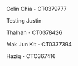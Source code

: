 Colin Chia - CT0379777

Testing Justin

Thalhan - CT0378426

Mak Jun Kit - CT0337394

Haziq - CTO367416
